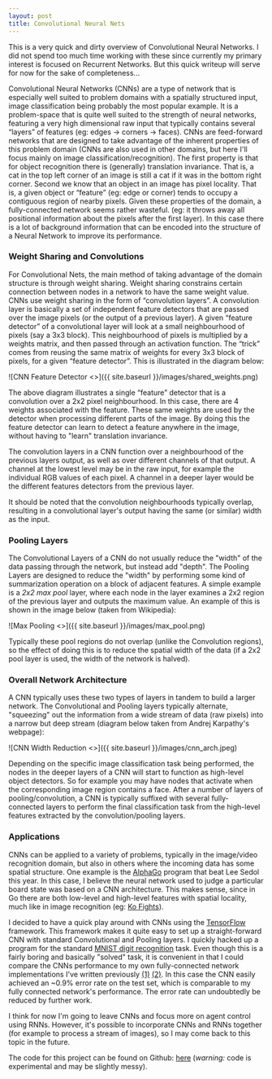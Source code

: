 ```yaml
---
layout: post
title: Convolutional Neural Nets
---
```


This is a very quick and dirty overview of Convolutional Neural Networks. I did not spend too much time working with these since currently my primary interest is focused on Recurrent Networks. But this quick writeup will serve for now for the sake of completeness...

Convolutional Neural Networks (CNNs) are a type of network that is especially well suited to problem domains with a spatially structured input, image classification being probably the most popular example. It is a problem-space that is quite well suited to the strength of neural networks, featuring a very high dimensional raw input that typically contains several “layers” of features (eg: edges -> corners -> faces). CNNs are feed-forward networks that are designed to take advantage of the inherent properties of this problem domain (CNNs are also used in other domains, but here I'll focus mainly on image classification/recognition). The first property is that for object recognition there is (generally) translation invariance. That is, a cat in the top left corner of an image is still a cat if it was in the bottom right corner. Second we know that an object in an image has pixel locality. That is, a given object or “feature” (eg: edge or corner) tends to occupy a contiguous region of nearby pixels. Given these properties of the domain, a fully-connected network seems rather wasteful. (eg: it throws away all positional information about the pixels after the first layer). In this case there is a lot of background information that can be encoded into the structure of a Neural Network to improve its performance.

### Weight Sharing and Convolutions
For Convolutional Nets, the main method of taking advantage of the domain structure is through weight sharing. Weight sharing constrains certain connection between nodes in a network to have the same weight value. CNNs use weight sharing in the form of “convolution layers”. A convolution layer is basically a set of independent feature detectors that are passed over the image pixels (or the output of a previous layer). A given “feature detector” of a convolutional layer will look at a small neighbourhood of pixels (say a 3x3 block). This neighbourhood of pixels is multiplied by a weights matrix, and then passed through an activation function. The “trick” comes from reusing the same matrix of weights for every 3x3 block of pixels, for a given “feature detector”. This is illustrated in the diagram below:

![CNN Feature Detector <>]({{ site.baseurl }}/images/shared_weights.png)

The above diagram illustrates a single “feature” detector that is a convolution over a 2x2 pixel neighbourhood. In this case, there are 4 weights associated with the feature. These same weights are used by the detector when processing different parts of the image. By doing this the feature detector can learn to detect a feature anywhere in the image, without having to "learn" translation invariance.

The convolution layers in a CNN function over a neighbourhood of the previous layers output, as well as over different channels of that output. A channel at the lowest level may be in the raw input, for example the individual RGB values of each pixel. A channel in a deeper layer would be the different features detectors from the previous layer.

It should be noted that the convolution neighbourhoods typically overlap, resulting in a convolutional layer's output having the same (or similar) width as the input.

### Pooling Layers
The Convolutional Layers of a CNN do not usually reduce the "width" of the data passing through the network, but instead add "depth". The Pooling Layers are designed to reduce the "width" by performing some kind of summarization operation on a block of adjacent features. A simple example is a *2x2 max pool* layer, where each node in the layer examines a 2x2 region of the previous layer and outputs the maximum value. An example of this is shown in the image below (taken from Wikipedia):

![Max Pooling <>]({{ site.baseurl }}/images/max_pool.png)

Typically these pool regions do not overlap (unlike the Convolution regions), so the effect of doing this is to reduce the spatial width of the data (if a 2x2 pool layer is used, the width of the network is halved). 

### Overall Network Architecture
A CNN typically uses these two types of layers in tandem to build a larger network. The Convolutional and Pooling layers typically alternate, "squeezing" out the information from a wide stream of data (raw pixels) into a narrow but deep stream (diagram below taken from Andrej Karpathy's webpage):

![CNN Width Reduction <>]({{ site.baseurl }}/images/cnn_arch.jpeg)

Depending on the specific image classification task being performed, the nodes in the deeper layers of a CNN will start to function as high-level object detectors. So for example you may have nodes that activate when the corresponding image region contains a face. After a number of layers of pooling/convolution, a CNN is typically suffixed with several fully-connected layers to perform the final classification task from the high-level features extracted by the convolution/pooling layers.

### Applications
CNNs can be applied to a variety of problems, typically in the image/video recognition domain, but also in others where the incoming data has some spatial structure. One example is the [AlphaGo](https://deepmind.com/research/alphago/) program that beat Lee Sedol this year. In this case, I believe the neural network used to judge a particular board state was based on a CNN architecture. This makes sense, since in Go there are both low-level and high-level features with spatial locality, much like in image recognition (eg: [Ko Fights](https://en.wikipedia.org/wiki/Ko_fight)).

I decided to have a quick play around with CNNs using the [TensorFlow](https://www.tensorflow.org/) framework. This framework makes it quite easy to set up a straight-forward CNN with standard Convolutional and Pooling layers. I quickly hacked up a program for the standard [MNIST digit recognition](http://yann.lecun.com/exdb/mnist/) task. Even though this is a fairly boring and basically "solved" task, it is convenient in that I could compare the CNNs performance to my own fully-connected network implementations I've written previously [(1)](https://osushkov.github.io/cuda-nn/) [(2)](https://osushkov.github.io/handwritten-digit-recognition-2/). In this case the CNN easily achieved an ~0.9% error rate on the test set, which is comparable to my fully connected network's performance. The error rate can undoubtedly be reduced by further work.

I think for now I'm going to leave CNNs and focus more on agent control using RNNs. However, it's possible to incorporate CNNs and RNNs together (for example to process a stream of images), so I may come back to this topic in the future.

The code for this project can be found on Github: [here](https://github.com/osushkov/tf_conv_net) (*warning:* code is experimental and may be slightly messy).
